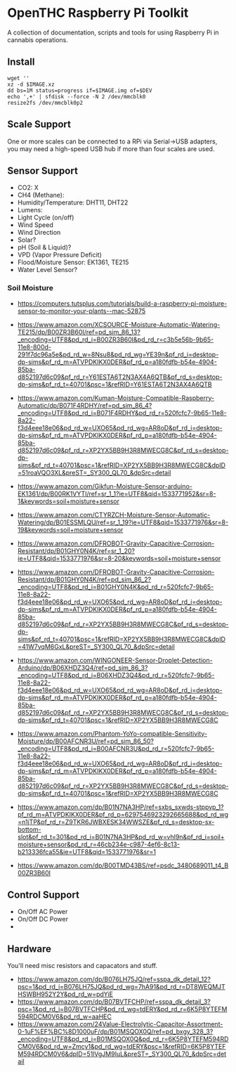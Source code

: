 # OpenTHC Raspberry Pi Toolkit

A collection of documentation, scripts and tools for using Raspberry Pi in cannabis operations. 

## Install

```shell
wget ''
xz -d $IMAGE.xz
dd bs=1M status=progress if=$IMAGE.img of=$DEV
echo ',+' | sfdisk --force -N 2 /dev/mmcblk0
resize2fs /dev/mmcblk0p2
```


## Scale Support

One or more scales can be connected to a RPi via Serial->USB adapters, you may need a high-speed USB hub if more than four scales are used.


## Sensor Support

 * CO2: X
 * CH4 (Methane): 
 * Humidity/Temperature: DHT11, DHT22
 * Lumens:
 * Light Cycle (on/off)
 * Wind Speed
 * Wind Direction
 * Solar?
 * pH (Soil & Liquid)?
 * VPD (Vapor Pressure Deficit)
 * Flood/Moisture Sensor: EK1361, TE215
 * Water Level Sensor?


### Soil Moisture
 
 * https://computers.tutsplus.com/tutorials/build-a-raspberry-pi-moisture-sensor-to-monitor-your-plants--mac-52875

 * https://www.amazon.com/XCSOURCE-Moisture-Automatic-Watering-TE215/dp/B00ZR3B60I/ref=pd_sim_86_13?_encoding=UTF8&pd_rd_i=B00ZR3B60I&pd_rd_r=c3b5e56b-9b65-11e8-800d-291f7dc96a5e&pd_rd_w=8Nsu8&pd_rd_wg=YE39n&pf_rd_i=desktop-dp-sims&pf_rd_m=ATVPDKIKX0DER&pf_rd_p=a180fdfb-b54e-4904-85ba-d852197d6c09&pf_rd_r=Y61ESTA6T2N3AX4A6QTB&pf_rd_s=desktop-dp-sims&pf_rd_t=40701&psc=1&refRID=Y61ESTA6T2N3AX4A6QTB
 * https://www.amazon.com/Kuman-Moisture-Compatible-Raspberry-Automatic/dp/B071F4RDHY/ref=pd_sim_86_4?_encoding=UTF8&pd_rd_i=B071F4RDHY&pd_rd_r=520fcfc7-9b65-11e8-8a22-f3d4eee18e06&pd_rd_w=UXO65&pd_rd_wg=AR8oD&pf_rd_i=desktop-dp-sims&pf_rd_m=ATVPDKIKX0DER&pf_rd_p=a180fdfb-b54e-4904-85ba-d852197d6c09&pf_rd_r=XP2YX5BB9H3R8MWECG8C&pf_rd_s=desktop-dp-sims&pf_rd_t=40701&psc=1&refRID=XP2YX5BB9H3R8MWECG8C&dpID=51roaVQO3XL&preST=_SY300_QL70_&dpSrc=detail
 * https://www.amazon.com/Gikfun-Moisture-Sensor-arduino-EK1361/dp/B00RK1VYTI/ref=sr_1_1?ie=UTF8&qid=1533771952&sr=8-1&keywords=soil+moisture+sensor
 * https://www.amazon.com/CTYRZCH-Moisture-Sensor-Automatic-Watering/dp/B01ESSMLQU/ref=sr_1_19?ie=UTF8&qid=1533771976&sr=8-19&keywords=soil+moisture+sensor
 * https://www.amazon.com/DFROBOT-Gravity-Capacitive-Corrosion-Resistant/dp/B01GHY0N4K/ref=sr_1_20?ie=UTF8&qid=1533771976&sr=8-20&keywords=soil+moisture+sensor
 * https://www.amazon.com/DFROBOT-Gravity-Capacitive-Corrosion-Resistant/dp/B01GHY0N4K/ref=pd_sim_86_2?_encoding=UTF8&pd_rd_i=B01GHY0N4K&pd_rd_r=520fcfc7-9b65-11e8-8a22-f3d4eee18e06&pd_rd_w=UXO65&pd_rd_wg=AR8oD&pf_rd_i=desktop-dp-sims&pf_rd_m=ATVPDKIKX0DER&pf_rd_p=a180fdfb-b54e-4904-85ba-d852197d6c09&pf_rd_r=XP2YX5BB9H3R8MWECG8C&pf_rd_s=desktop-dp-sims&pf_rd_t=40701&psc=1&refRID=XP2YX5BB9H3R8MWECG8C&dpID=41W7vqM6GxL&preST=_SY300_QL70_&dpSrc=detail
 * https://www.amazon.com/WINGONEER-Sensor-Droplet-Detection-Arduino/dp/B06XHDZ3Q4/ref=pd_sim_86_3?_encoding=UTF8&pd_rd_i=B06XHDZ3Q4&pd_rd_r=520fcfc7-9b65-11e8-8a22-f3d4eee18e06&pd_rd_w=UXO65&pd_rd_wg=AR8oD&pf_rd_i=desktop-dp-sims&pf_rd_m=ATVPDKIKX0DER&pf_rd_p=a180fdfb-b54e-4904-85ba-d852197d6c09&pf_rd_r=XP2YX5BB9H3R8MWECG8C&pf_rd_s=desktop-dp-sims&pf_rd_t=40701&psc=1&refRID=XP2YX5BB9H3R8MWECG8C
 * https://www.amazon.com/Phantom-YoYo-compatible-Sensitivity-Moisture/dp/B00AFCNR3U/ref=pd_sim_86_50?_encoding=UTF8&pd_rd_i=B00AFCNR3U&pd_rd_r=520fcfc7-9b65-11e8-8a22-f3d4eee18e06&pd_rd_w=UXO65&pd_rd_wg=AR8oD&pf_rd_i=desktop-dp-sims&pf_rd_m=ATVPDKIKX0DER&pf_rd_p=a180fdfb-b54e-4904-85ba-d852197d6c09&pf_rd_r=XP2YX5BB9H3R8MWECG8C&pf_rd_s=desktop-dp-sims&pf_rd_t=40701&psc=1&refRID=XP2YX5BB9H3R8MWECG8C
 * https://www.amazon.com/dp/B01N7NA3HP/ref=sxbs_sxwds-stppvp_1?pf_rd_m=ATVPDKIKX0DER&pf_rd_p=6297546923292665688&pd_rd_wg=n1jTP&pf_rd_r=Z9TKR6JWBXESK34WWSZE&pf_rd_s=desktop-sx-bottom-slot&pf_rd_t=301&pd_rd_i=B01N7NA3HP&pd_rd_w=vhI9n&pf_rd_i=soil+moisture+sensor&pd_rd_r=46cb234e-c987-4ef6-8c13-b213336fca55&ie=UTF8&qid=1533771976&sr=1
 * https://www.amazon.com/dp/B00TMD43BS/ref=psdc_3480689011_t4_B00ZR3B60I
 

## Control Support

 * On/Off AC Power
 * On/Off DC Power
 * 


## Hardware 

You'll need misc resistors and capacators and stuff.

 * https://www.amazon.com/dp/B076LH75JQ/ref=sspa_dk_detail_12?psc=1&pd_rd_i=B076LH75JQ&pd_rd_wg=7hA91&pd_rd_r=DT8WEQMJTHSWBH952Y2Y&pd_rd_w=pdYiE
 * https://www.amazon.com/dp/B07BVTFCHP/ref=sspa_dk_detail_3?psc=1&pd_rd_i=B07BVTFCHP&pd_rd_wg=tdERY&pd_rd_r=6K5P8YTEFM594RDCM0V6&pd_rd_w=aaHEC
 * https://www.amazon.com/24Value-Electrolytic-Capacitor-Assortment-0-1uF%EF%BC%8D1000uF/dp/B01MSQOX0Q/ref=pd_bxgy_328_3?_encoding=UTF8&pd_rd_i=B01MSQOX0Q&pd_rd_r=6K5P8YTEFM594RDCM0V6&pd_rd_w=Zmcy1&pd_rd_wg=tdERY&psc=1&refRID=6K5P8YTEFM594RDCM0V6&dpID=51lVgJM9IuL&preST=_SY300_QL70_&dpSrc=detail
